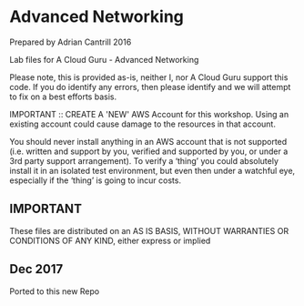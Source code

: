 # Advanced Networking

Prepared by Adrian Cantrill 2016

Lab files for A Cloud Guru - Advanced Networking

Please note, this is provided as-is, neither I, nor A Cloud Guru support this code. If you do identify any errors, then please identify and we will attempt to fix on a best efforts basis.

IMPORTANT :: CREATE A 'NEW' AWS Account for this workshop. Using an existing account could cause damage to the resources in that account.

You should never install anything in an AWS account that is not supported (i.e. written and support by you, verified and supported by you, or under a 3rd party support arrangement).  To verify a ‘thing’ you could absolutely install it in an isolated test environment, but even then under a watchful eye, especially if the ‘thing’ is going to incur costs.


## IMPORTANT
These files are distributed on an AS IS BASIS, WITHOUT WARRANTIES OR CONDITIONS OF ANY KIND, either express or implied

## Dec 2017
Ported to this new Repo

